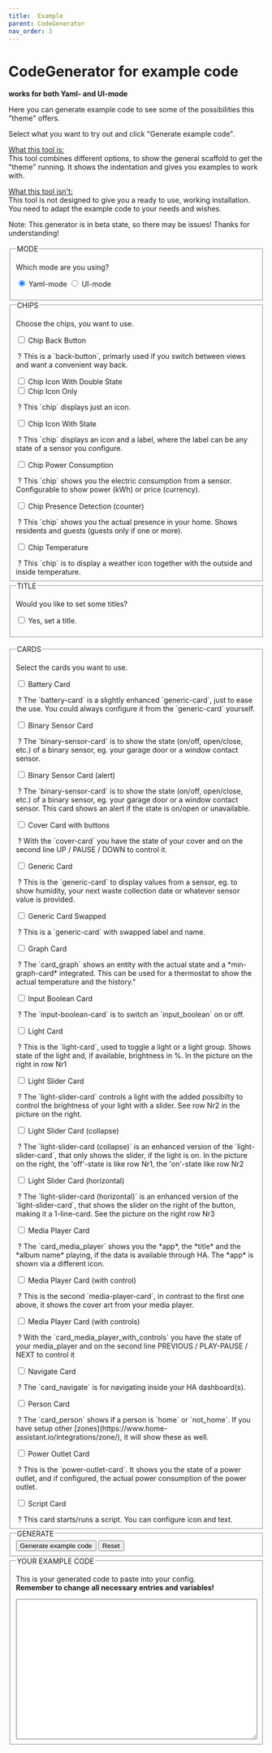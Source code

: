 ```yaml
---
title: 	Example
parent: CodeGenerator
nav_order: 3
---
```


# CodeGenerator for example code

**works for both Yaml- and UI-mode**

Here you can generate example code to see some of the possibilities this "theme" offers.

Select what you want to try out and click "Generate example code".

<u>What this tool is:</u>  
This tool combines different options, to show the general scaffold to get the "theme" running. It shows the indentation and gives you examples to work with.

<u>What this tool isn't:</u>  
This tool is not designed to give you a ready to use, working installation. You need to adapt the example code to your needs and wishes.

Note: This generator is in beta state, so there may be issues! Thanks for understanding!

<form name="minimalist-generator-examples" method="post" action="">

<fieldset><legend style="text-transform: uppercase;">Mode</legend>

Which mode are you using?

<input type="radio" name="mode" id="yaml_mode" value="yaml" checked="checked"> <label for="yaml_mode">Yaml-mode</label> <input type="radio" name="mode" id="ui_mode" value="ui"> <label for="ui_mode">UI-mode</label>  
</fieldset>

<fieldset><legend style="text-transform: uppercase;">Chips</legend>

Choose the chips, you want to use.

<input type="checkbox" id="chip_back" name="chip_back" value="chip_back"> <label for="chip_back">Chip Back Button</label>

<div class="tooltip"> ? <span class="tooltiptext">This is a `back-button`, primarly used if you switch between views and want a convenient way back.</span></div>

<input type="checkbox" id="chip_icon_double_state" name="chip_icon_double_state" value="chip_icon_double_state"> <label for="chip_icon_double_state">Chip Icon With Double State</label>  
<input type="checkbox" id="chip_icon_only" name="chip_icon_only" value="chip_icon_only"> <label for="chip_icon_only">Chip Icon Only</label>

<div class="tooltip"> ? <span class="tooltiptext">This `chip` displays just an icon.</span></div>

<input type="checkbox" id="chip_icon_state" name="chip_icon_state" value="chip_icon_state"> <label for="chip_icon_state">Chip Icon With State</label>

<div class="tooltip"> ? <span class="tooltiptext">This `chip` displays an icon and a label, where the label can be any state of a sensor you configure.</span></div>

<input type="checkbox" id="chip_power_consumption" name="chip_power_consumption" value="chip_power_consumption"> <label for="chip_power_consumption">Chip Power Consumption</label>

<div class="tooltip"> ? <span class="tooltiptext">This `chip` shows you the electric consumption from a sensor. Configurable to show power (kWh) or price (currency).</span></div>

<input type="checkbox" id="chip_presence_detection" name="chip_presence_detection" value="chip_presence_detection"> <label for="chip_presence_detection">Chip Presence Detection (counter)</label>

<div class="tooltip"> ? <span class="tooltiptext">This `chip` shows you the actual presence in your home. Shows residents and guests (guests only if one or more).</span></div>

<input type="checkbox" id="chip_temperature" name="chip_temperature" value="chip_temperature"> <label for="chip_temperature">Chip Temperature</label>

<div class="tooltip"> ? <span class="tooltiptext">This `chip` is to display a weather icon together with the outside and inside temperature.</span></div>

</fieldset>

<fieldset><legend style="text-transform: uppercase;">Title</legend>

Would you like to set some titles?

<input type="checkbox" id="card_title" name="card_title" value="card_title"> <label for="card_title">Yes, set a title.</label></fieldset>

<fieldset><legend style="text-transform: uppercase;">Cards</legend>

Select the cards you want to use.

<input type="checkbox" id="card_battery" name="card_battery" value="card_battery"> <label for="card_battery">Battery Card</label>

<div class="tooltip"> ? <span class="tooltiptext">The `battery-card` is a slightly enhanced `generic-card`, just to ease the use. You could always configure it from the `generic-card` yourself.</span></div>

<input type="checkbox" id="card_binary_sensor" name="card_binary_sensor" value="card_binary_sensor"> <label for="card_binary_sensor">Binary Sensor Card</label>

<div class="tooltip"> ? <span class="tooltiptext">The `binary-sensor-card` is to show the state (on/off, open/close, etc.) of a binary sensor, eg. your garage door or a window contact sensor.</span></div>

<input type="checkbox" id="card_binary_sensor_alert" name="card_binary_sensor_alert" value="card_binary_sensor_alert"> <label for="card_binary_sensor_alert">Binary Sensor Card (alert)</label>

<div class="tooltip"> ? <span class="tooltiptext">The `binary-sensor-card` is to show the state (on/off, open/close, etc.) of a binary sensor, eg. your garage door or a window contact sensor. This card shows an alert if the state is on/open or unavailable.</span></div>

<input type="checkbox" id="card_cover_with_buttons" name="card_cover_with_buttons" value="card_cover_with_buttons"> <label for="card_cover_with_buttons">Cover Card with buttons</label>

<div class="tooltip"> ? <span class="tooltiptext">With the `cover-card` you have the state of your cover and on the second line UP / PAUSE / DOWN to control it.</span></div>

<input type="checkbox" id="card_generic" name="card_generic" value="card_generic"> <label for="card_generic">Generic Card</label>

<div class="tooltip"> ? <span class="tooltiptext">This is the `generic-card` to display values from a sensor, eg. to show humidity, your next waste collection date or whatever sensor value is provided.</span></div>

<input type="checkbox" id="card_generic_swap" name="card_generic_swap" value="card_generic_swap"> <label for="card_generic_swap">Generic Card Swapped</label>

<div class="tooltip"> ? <span class="tooltiptext">This is a `generic-card` with swapped label and name.</span></div>

<input type="checkbox" id="card_graph" name="card_graph" value="card_graph"> <label for="card_graph">Graph Card</label>

<div class="tooltip"> ? <span class="tooltiptext">The `card_graph` shows an entity with the actual state and a *min-graph-card* integrated. This can be used for a thermostat to show the actual temperature and the history."</span></div>

<input type="checkbox" id="card_input_boolean" name="card_input_boolean" value="card_input_boolean"> <label for="card_input_boolean">Input Boolean Card</label>

<div class="tooltip"> ? <span class="tooltiptext">The `input-boolean-card` is to switch an `input_boolean` on or off.</span></div>

<input type="checkbox" id="card_light" name="card_light" value="card_light"> <label for="card_light">Light Card</label>

<div class="tooltip"> ? <span class="tooltiptext">This is the `light-card`, used to toggle a light or a light group. Shows state of the light and, if available, brightness in %. In the picture on the right in row Nr1</span></div>

<input type="checkbox" id="card_light_slider" name="card_light_slider" value="card_light_slider"> <label for="card_light_slider">Light Slider Card</label>

<div class="tooltip"> ? <span class="tooltiptext">The `light-slider-card` controls a light with the added possibilty to control the brightness of your light with a slider. See row Nr2 in the picture on the right.</span></div>

<input type="checkbox" id="card_light_slider_collapse" name="card_light_slider_collapse" value="card_light_slider_collapse"> <label for="card_light_slider_collapse">Light Slider Card (collapse)</label>

<div class="tooltip"> ? <span class="tooltiptext">The `light-slider-card (collapse)` is an enhanced version of the `light-slider-card`, that only shows the slider, if the light is on. In the picture on the right, the 'off'-state is like row Nr1, the 'on'-state like row Nr2</span></div>

<input type="checkbox" id="card_light_slider_horizontal" name="card_light_slider_horizontal" value="card_light_slider_horizontal"> <label for="card_light_slider_horizontal">Light Slider Card (horizontal)</label>

<div class="tooltip"> ? <span class="tooltiptext">The `light-slider-card (horizontal)` is an enhanced version of the `light-slider-card`, that shows the slider on the right of the button, making it a 1-line-card. See the picture on the right row Nr3</span></div>

<input type="checkbox" id="card_media_player" name="card_media_player" value="card_media_player"> <label for="card_media_player">Media Player Card</label>

<div class="tooltip"> ? <span class="tooltiptext">The `card_media_player` shows you the *app*, the *title* and the *album name* playing, if the data is available through HA. The *app* is shown via a different icon.</span></div>

<input type="checkbox" id="card_media_player_with_control" name="card_media_player_with_control" value="card_media_player_with_control"> <label for="card_media_player_with_control">Media Player Card (with control)</label>

<div class="tooltip"> ? <span class="tooltiptext">This is the second `media-player-card`, in contrast to the first one above, it shows the cover art from your media player.</span></div>

<input type="checkbox" id="card_media_player_with_controls" name="card_media_player_with_controls" value="card_media_player_with_controls"> <label for="card_media_player_with_controls">Media Player Card (with controls)</label>

<div class="tooltip"> ? <span class="tooltiptext">With the `card_media_player_with_controls` you have the state of your media_player and on the second line PREVIOUS / PLAY-PAUSE / NEXT to control it</span></div>

<input type="checkbox" id="card_navigate" name="card_navigate" value="card_navigate"> <label for="card_navigate">Navigate Card</label>

<div class="tooltip"> ? <span class="tooltiptext">The `card_navigate` is for navigating inside your HA dashboard(s).</span></div>

<input type="checkbox" id="card_person" name="card_person" value="card_person"> <label for="card_person">Person Card</label>

<div class="tooltip"> ? <span class="tooltiptext">The `card_person` shows if a person is `home` or `not_home`. If you have setup other [zones](https://www.home-assistant.io/integrations/zone/), it will show these as well.</span></div>

<input type="checkbox" id="card_power_outlet" name="card_power_outlet" value="card_power_outlet"> <label for="card_power_outlet">Power Outlet Card</label>

<div class="tooltip"> ? <span class="tooltiptext">This is the `power-outlet-card`. It shows you the state of a power outlet, and if configured, the actual power consumption of the power outlet.</span></div>

<input type="checkbox" id="card_script" name="card_script" value="card_script"> <label for="card_script">Script Card</label>

<div class="tooltip"> ? <span class="tooltiptext">This card starts/runs a script. You can configure icon and text.</span></div>

</fieldset>

<fieldset><legend style="text-transform: uppercase;">Generate</legend> <input type="button" name="submit" value="Generate example code" onclick="generateExampleCode()"> <input type="reset" name="reset" value="Reset"></fieldset>

<fieldset><legend style="text-transform: uppercase;">Your example code</legend>

This is your generated code to paste into your config.  
<span class="text-big text-grey-dk-100 mb-0">**Remember to change all necessary entries and variables!**</span>

<textarea id="generated_code" name="generated_code" rows="18" cols="60" style="width: 100%;"></textarea></fieldset>

</form>
